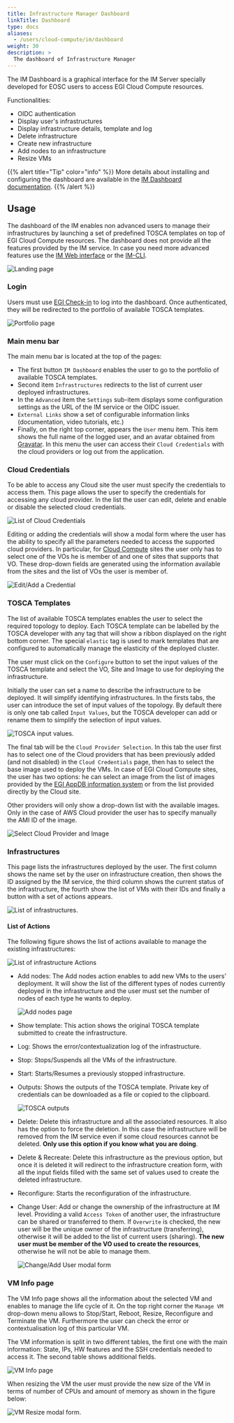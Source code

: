 ```yaml
---
title: Infrastructure Manager Dashboard
linkTitle: Dashboard
type: docs
aliases:
  - /users/cloud-compute/im/dashboard
weight: 30
description: >
  The dashboard of Infrastructure Manager
---
```


The IM Dashboard is a graphical interface for the IM Server specially developed
for EOSC users to access EGI Cloud Compute resources.

Functionalities:

- OIDC authentication
- Display user's infrastructures
- Display infrastructure details, template and log
- Delete infrastructure
- Create new infrastructure
- Add nodes to an infrastructure
- Resize VMs

{{% alert title="Tip" color="info" %}} More details about installing and
configuring the dashboard are available in the
[IM Dashboard documentation](https://imdocs.readthedocs.io/en/latest/dashboard.html).
{{% /alert %}}

## Usage

The dashboard of the IM enables non advanced users to manage their
infrastructures by launching a set of predefined TOSCA templates on top of EGI
Cloud Compute resources. The dashboard does not provide all the features
provided by the IM service. In case you need more advanced features use the
[IM Web interface](https://imdocs.readthedocs.io/en/latest/web.html) or the
[IM-CLI](../cli).

![Landing page](dash_login.png)

### Login

Users must use [EGI Check-in](../../../../aai/check-in) to log into the
dashboard. Once authenticated, they will be redirected to the portfolio of
available TOSCA templates.

![Portfolio page](dash_configure.png)

### Main menu bar

The main menu bar is located at the top of the pages:

- The first button `IM Dashboard` enables the user to go to the portfolio of
  available TOSCA templates.
- Second item `Infrastructures` redirects to the list of current user deployed
  infrastructures.
- In the `Advanced` item the `Settings` sub-item displays some configuration
  settings as the URL of the IM service or the OIDC issuer.
- `External Links` show a set of configurable information links (documentation,
  video tutorials, etc.)
- Finally, on the right top corner, appears the `User` menu item. This item
  shows the full name of the logged user, and an avatar obtained from
  [Gravatar](https://www.gravatar.com/). In this menu the user can access their
  `Cloud Credentials` with the cloud providers or log out from the application.

### Cloud Credentials

To be able to access any Cloud site the user must specify the credentials to
access them. This page allows the user to specify the credentials for accessing
any cloud provider. In the list the user can edit, delete and enable or disable
the selected cloud credentials.

![List of Cloud Credentials](dash_cred_list.png)

Editing or adding the credentials will show a modal form where the user has the
ability to specify all the parameters needed to access the supported cloud
providers. In particular, for [Cloud Compute](../../../cloud-compute) sites the
user only has to select one of the VOs he is member of and one of sites that
supports that VO. These drop-down fields are generated using the information
available from the sites and the list of VOs the user is member of.

![Edit/Add a Credential](dash_edit_cred.png)

### TOSCA Templates

The list of available TOSCA templates enables the user to select the required
topology to deploy. Each TOSCA template can be labelled by the TOSCA developer
with any tag that will show a ribbon displayed on the right bottom corner. The
special `elastic` tag is used to mark templates that are configured to
automatically manage the elasticity of the deployed cluster.

The user must click on the `Configure` button to set the input values of the
TOSCA template and select the VO, Site and Image to use for deploying the
infrastructure.

Initially the user can set a name to describe the infrastructure to be deployed.
It will simplify identifying infrastructures. In the firsts tabs, the user can
introduce the set of input values of the topology. By default there is only one
tab called `Input Values`, but the TOSCA developer can add or rename them to
simplify the selection of input values.

![TOSCA input values.](dash_inputs.png)

The final tab will be the `Cloud Provider Selection`. In this tab the user first
has to select one of the Cloud providers that has been previously added (and not
disabled) in the `Cloud Credentials` page, then has to select the base image
used to deploy the VMs. In case of EGI Cloud Compute sites, the user has two
options: he can select an image from the list of images provided by the
[EGI AppDB information system](https://appdb.egi.eu/) or from the list provided
directly by the Cloud site.

Other providers will only show a drop-down list with the available images. Only
in the case of AWS Cloud provider the user has to specify manually the AMI ID of
the image.

![Select Cloud Provider and Image](dash_site.png)

### Infrastructures

This page lists the infrastructures deployed by the user. The first column shows
the name set by the user on infrastructure creation, then shows the ID assigned
by the IM service, the third column shows the current status of the
infrastructure, the fourth show the list of VMs with their IDs and finally a
button with a set of actions appears.

![List of infrastructures.](dash_inf_list.png)

#### List of Actions

The following figure shows the list of actions available to manage the existing
infrastructures:

![List of infrastructure Actions](dash_inf_actions.png)

- Add nodes: The Add nodes action enables to add new VMs to the users'
  deployment. It will show the list of the different types of nodes currently
  deployed in the infrastructure and the user must set the number of nodes of
  each type he wants to deploy.

  ![Add nodes page](dash_add_nodes.png)

- Show template: This action shows the original TOSCA template submitted to
  create the infrastructure.

- Log: Shows the error/contextualization log of the infrastructure.

- Stop: Stops/Suspends all the VMs of the infrastructure.

- Start: Starts/Resumes a previously stopped infrastructure.

- Outputs: Shows the outputs of the TOSCA template. Private key of credentials
  can be downloaded as a file or copied to the clipboard.

  ![TOSCA outputs](dash_outputs.png)

- Delete: Delete this infrastructure and all the associated resources. It also
  has the option to force the deletion. In this case the infrastructure will be
  removed from the IM service even if some cloud resources cannot be deleted.
  **Only use this option if you know what you are doing**.

- Delete & Recreate: Delete this infrastructure as the previous option, but once
  it is deleted it will redirect to the infrastructure creation form, with all
  the input fields filled with the same set of values used to create the deleted
  infrastructure.

- Reconfigure: Starts the reconfiguration of the infrastructure.

- Change User: Add or change the ownership of the infrastructure at IM level.
  Providing a valid `Access Token` of another user, the infrastructure can be
  shared or transferred to them. If `Overwrite` is checked, the new user will be
  the unique owner of the infrastructure (transferring), otherwise it will be
  added to the list of current users (sharing). **The new user must be member of
  the VO used to create the resources**, otherwise he will not be able to manage
  them.

  ![Change/Add User modal form](dash_change_user.png)

### VM Info page

The VM Info page shows all the information about the selected VM and enables to
manage the life cycle of it. On the top right corner the `Manage VM` drop-down
menu allows to Stop/Start, Reboot, Resize, Reconfigure and Terminate the VM.
Furthermore the user can check the error or contextualisation log of this
particular VM.

The VM information is split in two different tables, the first one with the main
information: State, IPs, HW features and the SSH credentials needed to access
it. The second table shows additional fields.

![VM Info page](dash_vm_info.png)

When resizing the VM the user must provide the new size of the VM in terms of
number of CPUs and amount of memory as shown in the figure below:

![VM Resize modal form.](dash_vm_resize.png)
